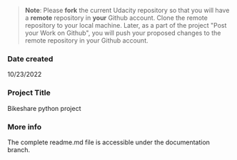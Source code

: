 >**Note**: Please **fork** the current Udacity repository so that you will have a **remote** repository in **your** Github account. Clone the remote repository to your local machine. Later, as a part of the project "Post your Work on Github", you will push your proposed changes to the remote repository in your Github account.

### Date created
10/23/2022

### Project Title
Bikeshare python project

### More info
The complete readme.md file is accessible under the documentation branch.

